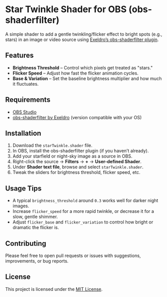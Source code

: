 # Star Twinkle Shader for OBS (obs-shaderfilter)

A simple shader to add a gentle twinkling/flicker effect to bright spots (e.g., stars) in an image or video source using [Exeldro’s obs-shaderfilter plugin](https://obsproject.com/forum/resources/obs-shaderfilter.1736/).

## Features

- **Brightness Threshold** – Control which pixels get treated as "stars."
- **Flicker Speed** – Adjust how fast the flicker animation cycles.
- **Base & Variation** – Set the baseline brightness multiplier and how much it fluctuates.

## Requirements

- [OBS Studio](https://obsproject.com/)
- [obs-shaderfilter by Exeldro](https://obsproject.com/forum/resources/obs-shaderfilter.1736/) (version compatible with your OS)

## Installation

1. Download the `starTwinkle.shader` file.
2. In OBS, install the obs-shaderfilter plugin (if you haven’t already).
3. Add your starfield or night-sky image as a source in OBS.
4. Right-click the source → **Filters** → **+** → **User-defined Shader**.
5. Under **Shader text file**, browse and select `starTwinkle.shader`.
6. Tweak the sliders for brightness threshold, flicker speed, etc.

## Usage Tips

- A typical `brightness_threshold` around `0.3` works well for darker night images.
- Increase `flicker_speed` for a more rapid twinkle, or decrease it for a slow, gentle shimmer.
- Adjust `flicker_base` and `flicker_variation` to control how bright or dramatic the flicker is.

## Contributing

Please feel free to open pull requests or issues with suggestions, improvements, or bug reports.

## License

This project is licensed under the [MIT License](LICENSE).
